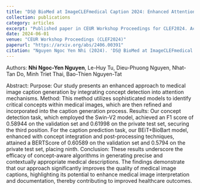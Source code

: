 ```yaml
---
title: "DS@ BioMed at ImageCLEFmedical Caption 2024: Enhanced Attention Mechanisms in Medical Caption Generation through Concept Detection Integration"
collection: publications
category: articles
excerpt: "Published paper in CEUR Workshop Proceedings for CLEF2024. Achieved Top 3 ranking in the ImageCLEFmedical Caption challenge."
date: 2024-06-01
venue: "CEUR Workshop Proceedings (CLEF2024)"
paperurl: "https://arxiv.org/abs/2406.00391"
citation: "Nguyen Ngoc Yen Nhi (2024). 'DS@ BioMed at ImageCLEFmedical Caption 2024: Enhanced Attention Mechanisms in Medical Caption Generation through Concept Detection Integration.' Presented at CLEF2024, CEUR Workshop Proceedings."
---
```

Authors: <b>Nhi Ngoc-Yen Nguyen</b>, Le-Huy Tu, Dieu-Phuong Nguyen, Nhat-Tan Do, Minh Triet Thai, Bao-Thien Nguyen-Tat

Abstract: Purpose: Our study presents an enhanced approach to medical image caption generation by integrating concept detection into attention mechanisms. Method: This method utilizes sophisticated models to identify critical concepts within medical images, which are then refined and incorporated into the caption generation process. Results: Our concept detection task, which employed the Swin-V2 model, achieved an F1 score of 0.58944 on the validation set and 0.61998 on the private test set, securing the third position. For the caption prediction task, our BEiT+BioBart model, enhanced with concept integration and post-processing techniques, attained a BERTScore of 0.60589 on the validation set and 0.5794 on the private test set, placing ninth. Conclusion: These results underscore the efficacy of concept-aware algorithms in generating precise and contextually appropriate medical descriptions. The findings demonstrate that our approach significantly improves the quality of medical image captions, highlighting its potential to enhance medical image interpretation and documentation, thereby contributing to improved healthcare outcomes. 
